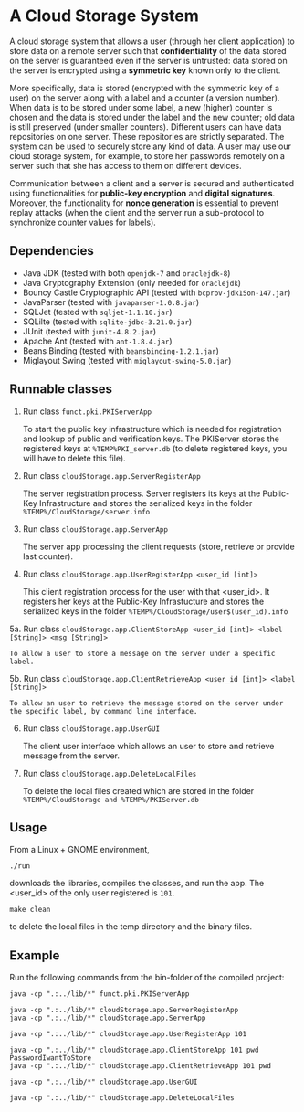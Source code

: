 # A Cloud Storage System

A cloud storage system that allows a user (through her client
application) to store data on a remote server such that
**confidentiality** of the data stored on the server is guaranteed even
if the server is untrusted: data stored on the server is encrypted using
a **symmetric key** known only to the client.

More specifically, data is stored (encrypted with the symmetric key of a
user) on the server along with a label and a counter (a version
number). When data is to be stored under some label, a new (higher)
counter is chosen and the data is stored under the label and the new
counter; old data is still preserved (under smaller counters). Different
users can have data repositories on one server. These repositories are
strictly separated. The system can be used to securely store any kind of
data. A user may use our cloud storage system, for example, to store her
passwords remotely on a server such that she has access to them on
different devices.

Communication between a client and a server is secured and authenticated
using functionalities for **public-key encryption** and **digital
signatures**. Moreover, the functionality for **nonce generation** is
essential to prevent replay attacks (when the client and the server run
a sub-protocol to synchronize counter values for labels).

## Dependencies


* Java JDK (tested with both `openjdk-7` and `oraclejdk-8`)
* Java Cryptography Extension (only needed for `oraclejdk`)
* Bouncy Castle Cryptographic API (tested with `bcprov-jdk15on-147.jar`)
* JavaParser (tested with `javaparser-1.0.8.jar`)
* SQLJet (tested with `sqljet-1.1.10.jar`)
* SQLilte (tested with `sqlite-jdbc-3.21.0.jar`)
* JUnit (tested with `junit-4.8.2.jar`)
* Apache Ant (tested with `ant-1.8.4.jar`)
* Beans Binding (tested with `beansbinding-1.2.1.jar`)
* Miglayout Swing (tested with `miglayout-swing-5.0.jar`)
	

## Runnable classes

1. Run class `funct.pki.PKIServerApp`

    To start the public key infrastructure which is needed for
    registration and lookup of public and verification keys.  The
    PKIServer stores the registered keys at `%TEMP%PKI_server.db` (to
    delete registered keys, you will have to delete this file).

2. Run class `cloudStorage.app.ServerRegisterApp`

    The server registration process. Server registers its keys at the
    Public-Key Infrastructure and stores the serialized keys in the
    folder `%TEMP%/CloudStorage/server.info`

3. Run class `cloudStorage.app.ServerApp`

    The server app processing the client requests (store, retrieve or
    provide last counter).

4. Run class `cloudStorage.app.UserRegisterApp <user_id [int]>`

    This client registration process for the user with that
    <user_id>. It registers her keys at the Public-Key Infrastucture and
    stores the serialized keys in the folder
    `%TEMP%/CloudStorage/user$(user_id).info`
    

5a. Run class `cloudStorage.app.ClientStoreApp <user_id [int]> <label [String]> <msg [String]>`

    To allow a user to store a message on the server under a specific
    label.

5b. Run class `cloudStorage.app.ClientRetrieveApp <user_id [int]> <label [String]>`

    To allow an user to retrieve the message stored on the server under
    the specific label, by command line interface.

6. Run class `cloudStorage.app.UserGUI`

   The client user interface which allows an user to store and retrieve
    message from the server.

7.  Run class `cloudStorage.app.DeleteLocalFiles`

    To delete the local files created which are stored in the folder
    `%TEMP%/CloudStorage and %TEMP%/PKIServer.db`


## Usage

From a Linux + GNOME environment,

```
./run
```

downloads the libraries, compiles the classes, and run the app.
The <user_id> of the only user registered is `101`.

```
make clean
```
to delete the local files in the temp directory and the binary files.



## Example

Run the following commands from the bin-folder of the compiled project:

```
java -cp ".:../lib/*" funct.pki.PKIServerApp

java -cp ".:../lib/*" cloudStorage.app.ServerRegisterApp
java -cp ".:../lib/*" cloudStorage.app.ServerApp

java -cp ".:../lib/*" cloudStorage.app.UserRegisterApp 101

java -cp ".:../lib/*" cloudStorage.app.ClientStoreApp 101 pwd PasswordIwantToStore
java -cp ".:../lib/*" cloudStorage.app.ClientRetrieveApp 101 pwd

java -cp ".:../lib/*" cloudStorage.app.UserGUI

java -cp ".:../lib/*" cloudStorage.app.DeleteLocalFiles
```